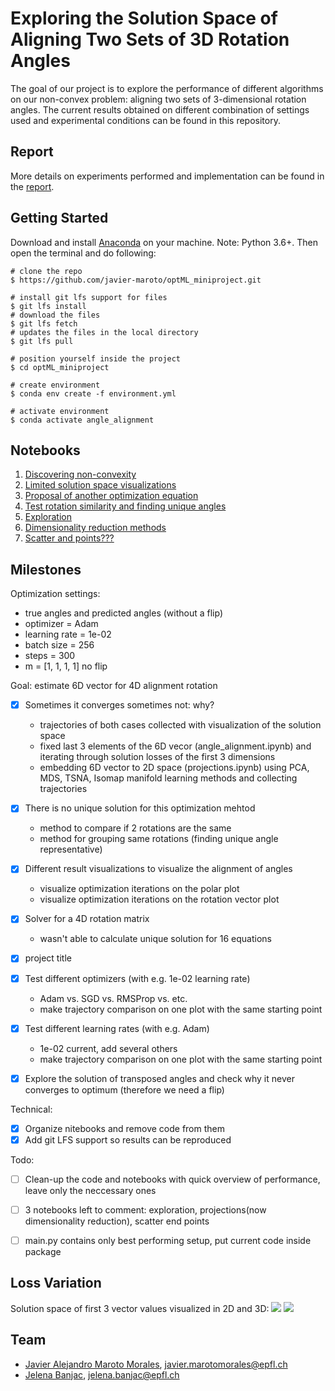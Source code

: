 # Exploring the Solution Space of Aligning Two Sets of 3D Rotation Angles

The goal of our project is to explore the performance of different algorithms on our non-convex problem: aligning two sets of 3-dimensional rotation angles. The current results obtained on different combination of settings used and experimental conditions can be found in this repository.

## Report
More details on experiments performed and implementation can be found in the [report]().

## Getting Started
Download and install [Anaconda](https://www.anaconda.com/products/individual) on your machine. Note: Python 3.6+.
Then open the terminal and do following:
```
# clone the repo
$ https://github.com/javier-maroto/optML_miniproject.git

# install git lfs support for files
$ git lfs install
# download the files
$ git lfs fetch
# updates the files in the local directory
$ git lfs pull

# position yourself inside the project
$ cd optML_miniproject

# create environment
$ conda env create -f environment.yml

# activate environment
$ conda activate angle_alignment
```

## Notebooks
1. [Discovering non-convexity]()
2. [Limited solution space visualizations]()
3. [Proposal of another optimization equation]()
4. [Test rotation similarity and finding unique angles]()
5. [Exploration]()
6. [Dimensionality reduction methods]()
7. [Scatter and points???]()

## Milestones
Optimization settings:
- true angles and predicted angles (without a flip)
- optimizer = Adam
- learning rate = 1e-02
- batch size = 256
- steps = 300
- m = [1, 1, 1, 1] no flip

Goal: estimate 6D vector for 4D alignment rotation

- [x] Sometimes it converges sometimes not: why?  
  - trajectories of both cases collected with visualization of the solution space
  - fixed last 3 elements of the 6D vecor (angle_alignment.ipynb) and iterating through solution losses of the first 3 dimensions 
  - embedding 6D vector to 2D space (projections.ipynb) using PCA, MDS, TSNA, Isomap manifold learning methods and collecting trajectories
  
- [x] There is no unique solution for this optimization mehtod
  - method to compare if 2 rotations are the same
  - method for grouping same rotations (finding unique angle representative)
  
- [x] Different result visualizations to visualize the alignment of angles
  - visualize optimization iterations on the polar plot
  - visualize optimization iterations on the rotation vector plot
  
- [x] Solver for a 4D rotation matrix
  - wasn't able to calculate unique solution for 16 equations

- [x] project title
- [x] Test different optimizers (with e.g. 1e-02 learning rate)
  - Adam vs. SGD vs. RMSProp vs. etc.
  - make trajectory comparison on one plot with the same starting point
- [x] Test different learning rates (with e.g. Adam)
  - 1e-02 current, add several others 
  - make trajectory comparison on one plot with the same starting point
- [x] Explore the solution of transposed angles and check why it never converges to optimum (therefore we need a flip)

Technical:
- [x] Organize nitebooks and remove code from them
- [x] Add git LFS support so results can be reproduced

Todo:
- [ ] Clean-up the code and notebooks with quick overview of performance, leave only the neccessary ones
- [ ] 3 notebooks left to comment: exploration, projections(now dimensionality reduction), scatter end points
- [ ] main.py contains only best performing setup, put current code inside package


## Loss Variation
Solution space of first 3 vector values visualized in 2D and 3D:
![](./images/solution_space_2D.gif)
![](./images/solution_space3d.gif)

## Team
- [Javier Alejandro Maroto Morales](https://people.epfl.ch/javier.marotomorales/?lang=en), javier.marotomorales@epfl.ch
- [Jelena Banjac](https://jelenabanjac.com/), jelena.banjac@epfl.ch

